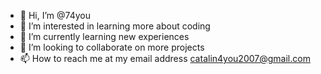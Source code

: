 - 👋 Hi, I’m @74you
- 👀 I’m interested in learning more about coding 
- 🌱 I’m currently learning new experiences 
- 💞️ I’m looking to collaborate on more projects 
- 📫 How to reach me at my email address catalin4you2007@gmail.com 

<!---
74you/74you is a ✨ special ✨ repository because its `README.md` (this file) appears on your GitHub profile.
You can click the Preview link to take a look at your changes.
--->
